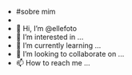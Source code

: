- #sobre mim 
- 
-   👋 Hi, I’m @ellefoto
- 👀 I’m interested in ...
- 🌱 I’m currently learning ...
- 💞️ I’m looking to collaborate on ...
- 📫 How to reach me ...

<!---
ellefotos/ellefotos is a ✨ special ✨ repository because its `README.md` (this file) appears on your GitHub profile.
You can click the Preview link to take a look at your changes.
--->
